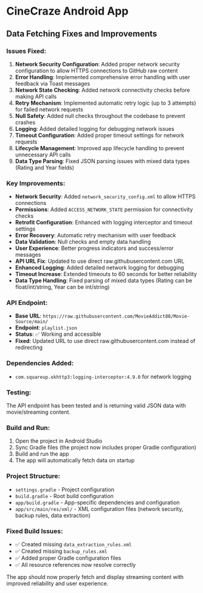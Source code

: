 # CineCraze Android App

## Data Fetching Fixes and Improvements

### Issues Fixed:

1. **Network Security Configuration**: Added proper network security configuration to allow HTTPS connections to GitHub raw content
2. **Error Handling**: Implemented comprehensive error handling with user feedback via Toast messages
3. **Network State Checking**: Added network connectivity checks before making API calls
4. **Retry Mechanism**: Implemented automatic retry logic (up to 3 attempts) for failed network requests
5. **Null Safety**: Added null checks throughout the codebase to prevent crashes
6. **Logging**: Added detailed logging for debugging network issues
7. **Timeout Configuration**: Added proper timeout settings for network requests
8. **Lifecycle Management**: Improved app lifecycle handling to prevent unnecessary API calls
9. **Data Type Parsing**: Fixed JSON parsing issues with mixed data types (Rating and Year fields)

### Key Improvements:

- **Network Security**: Added `network_security_config.xml` to allow HTTPS connections
- **Permissions**: Added `ACCESS_NETWORK_STATE` permission for connectivity checks
- **Retrofit Configuration**: Enhanced with logging interceptor and timeout settings
- **Error Recovery**: Automatic retry mechanism with user feedback
- **Data Validation**: Null checks and empty data handling
- **User Experience**: Better progress indicators and success/error messages
- **API URL Fix**: Updated to use direct raw.githubusercontent.com URL
- **Enhanced Logging**: Added detailed network logging for debugging
- **Timeout Increase**: Extended timeouts to 60 seconds for better reliability
- **Data Type Handling**: Fixed parsing of mixed data types (Rating can be float/int/string, Year can be int/string)

### API Endpoint:
- **Base URL**: `https://raw.githubusercontent.com/MovieAddict88/Movie-Source/main/`
- **Endpoint**: `playlist.json`
- **Status**: ✅ Working and accessible
- **Fixed**: Updated URL to use direct raw.githubusercontent.com instead of redirecting

### Dependencies Added:
- `com.squareup.okhttp3:logging-interceptor:4.9.0` for network logging

### Testing:
The API endpoint has been tested and is returning valid JSON data with movie/streaming content.

### Build and Run:
1. Open the project in Android Studio
2. Sync Gradle files (the project now includes proper Gradle configuration)
3. Build and run the app
4. The app will automatically fetch data on startup

### Project Structure:
- `settings.gradle` - Project configuration
- `build.gradle` - Root build configuration
- `app/build.gradle` - App-specific dependencies and configuration
- `app/src/main/res/xml/` - XML configuration files (network security, backup rules, data extraction)

### Fixed Build Issues:
- ✅ Created missing `data_extraction_rules.xml`
- ✅ Created missing `backup_rules.xml`
- ✅ Added proper Gradle configuration files
- ✅ All resource references now resolve correctly

The app should now properly fetch and display streaming content with improved reliability and user experience.